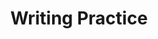 ---
title: Writing Practice

source:
- title: Common Core Basics
  subject: Social Studies
  chapter: 3
  toc_type: Lesson Review
  toc_number: 3.1
  pages: 110 - 117
  
questions:
  - number: 1
    text: >
      Do you think there could be a world war today? Why. or why not? Write one paragraph explaining your opinion. Support your opinion with details and facts.
    choice:
      - option: blank
    answer:
      - text: >
          If you want people to agree with your opinion, back up your opinion with facts.
          <br /><br />
          Sample Response
          <br /><br />
          I think there could be a world war today, but it would not start in Europe. I think it would be more likely to begin in the Middle East. Right now there are conflicts between the strict rulers and the people who want more control of their government in Syria, Iran, and several other Middle Eastern countries. If countries such as France and the United States support the people and countries such as China and Russia support the rulers, an international conflict could begin. Suddenly a fight in one small county could become a big war that spreads around the world.

layout: cc_review
---
